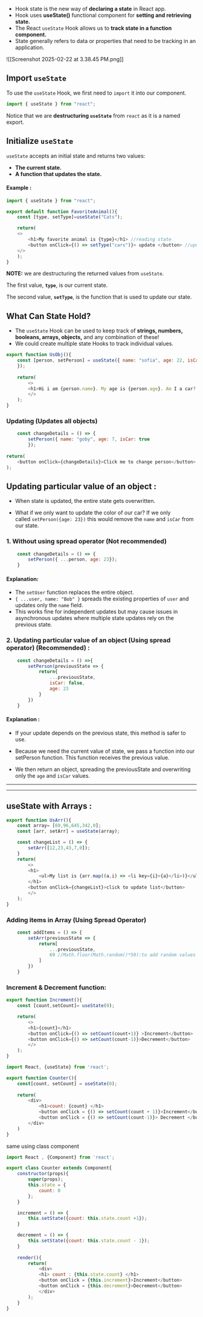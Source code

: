 - Hook state is the new way of **declaring a state** in React app.
- Hook uses **useState()** functional component for **setting and retrieving state.**
- The React `useState` Hook allows us to **track state in a function component.**
- State generally refers to data or properties that need to be tracking in an application.

![[Screenshot 2025-02-22 at 3.38.45 PM.png]]

## Import `useState`

To use the `useState` Hook, we first need to `import` it into our component.

```jsx
import { useState } from "react";
```

Notice that we are **destructuring `useState`** from `react` as it is a named export.

## Initialize `useState`

`useState` accepts an initial state and returns two values:
- **The current state.**
- **A function that updates the state.**
#### Example :

```js
import { useState } from "react";

export default function FavoriteAnimal(){
    const [type, setType]=useState("Cats");

    return(
    <>
        <h1>My favorite animal is {type}</h1> //reading state
        <button onClick={() => setType("cars")}> update </button> //updatingstate
    </>
    );
}
```

**NOTE:** 
we are destructuring the returned values from `useState`.

The first value, **`type`**, is our current state.

The second value, **`setType`**, is the function that is used to update our state.

## What Can State Hold?

- The `useState` Hook can be used to keep track of **strings, numbers, booleans, arrays, objects,** and any combination of these!
- We could create multiple state Hooks to track individual values.

```js
export function UsObj(){
    const [person, setPerson] = useState({ name: "sofia", age: 22, isCar: true
    });
    
    return(
        <>
        <h1>Hi i am {person.name}. My age is {person.age}. Am I a car? {person.isCar.toString()}</h1>
        </>
    );
}
```
###  Updating  (Updates all objects)
```js
    const changeDetails = () => {
        setPerson({ name: "goby", age: 7, isCar: true
        });
        
return(
	<button onClick={changeDetails}>Click me to change person</button>
);
```

## Updating particular value of an object : 
- When state is updated, the entire state gets overwritten.

- What if we only want to update the color of our car? If we only called `setPerson({age: 23})` this would remove the `name` and `isCar` from our state.

### 1. Without using spread operator (Not recommended)
```js
    const changeDetails = () => {
        setPerson({ ...person, age: 23});
    }
```
#### Explanation:

- The `setUser` function replaces the entire object.
- `{ ...user, name: "Bob" }` spreads the existing properties of `user` and updates only the `name` field.
- This works fine for independent updates but may cause issues in asynchronous updates where multiple state updates rely on the previous state.
### 2. Updating particular value of an object (Using spread operator) (Recommended) :
```js
    const changeDetails = () =>{
        setPerson(previousState => {
            return{
                ...previousState,
                isCar: false, 
                age: 23
            }
        })
    }
```

#### Explanation :  
- If your update depends on the previous state, this method is safer to use.

- Because we need the current value of state, we pass a function into our setPerson function. This function receives the previous value.

- We then return an object, spreading the previousState and overwriting only the `age` and `isCar` values.
---
---
## useState with Arrays :
```js
export function UsArr(){
    const array= [69,96,645,342,0];
    const [arr, setArr] = useState(array);

    const changeList = () => {
        setArr([12,23,43,7,0]);
    }
    return(
        <>
        <h1>
            <ul>My list is {arr.map((a,i) => <li key={i}>{a}</li>)}</ul>
        </h1>
        <button onClick={changeList}>click to update list</button>
        </>
    );
}
```

### Adding items in Array (Using Spread Operator)
```js
    const addItems = () => {
        setArr(previousState => {
            return[
                ...previousState,
                69 //Math.floor(Math.random()*50):to add random values in list
            ]
        })
    }
```

### Increment & Decrement function:
```js
export function Increment(){
    const [count,setCount]= useState(0);

    return(
        <>
        <h1>{count}</h1>
        <button onClick={() => setCount(count+1)} >Increment</button>
        <button onClick={() => setCount(count-1)}>Decrement</button>
        </>
    );
}
```

```js
import React, {useState} from 'react';

export function Counter(){
	const[count, setCount] = useState(0);
	
	return(
		<div>
			<h1>count: {count} </h1>
			<button onClick = {() => setCount(count + 1)}>Increment</button>
			<button onClick = {() => setCount(count-1)}> Decrement </button>
		</div>
	)
}
```

same using class component
```js
import React , {Component} from 'react';

export class Counter extends Component{
	constructor(props){
		super(props);
		this.state = {
			count: 0
		};
	}

	increment = () => {
		this.setState({count: this.state.count +1});
	}

	decrement = () => {
		this.setState({count: this.state.count - 1});
	}
	
	render(){
		return(
			<div>
			<h1> count : {this.state.count} </h1>
			<button onClick = {this.increment}>Increment</button>
			<button onClick = {this.decrement}>Decrement</button>
			</div>
		);
	}
}
```